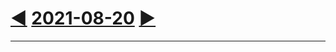 # [◀](../../../2020/08/20/20200820.md) [2021-08-20](../../2021.md#august) [▶](../../09/19/20210919.md)

<footer><link href=../../../style.css rel=stylesheet><hr></footer>
